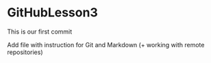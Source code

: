 # GitHubLesson3

This is our first commit

Add file with instruction for Git and Markdown (+ working with remote repositories)
